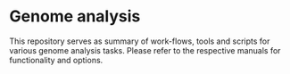 # Genome analysis

This repository serves as summary of work-flows, tools and scripts for various genome analysis tasks. Please refer to the respective manuals for functionality and options. 

